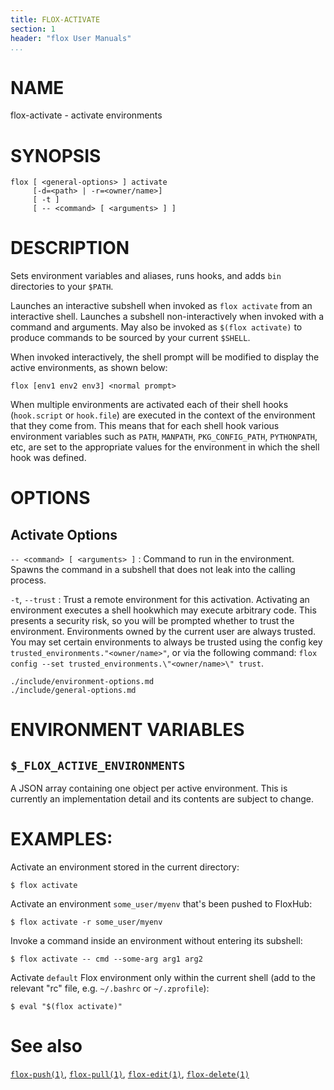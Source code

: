 ```yaml
---
title: FLOX-ACTIVATE
section: 1
header: "flox User Manuals"
...
```


# NAME

flox-activate - activate environments

# SYNOPSIS

```
flox [ <general-options> ] activate
     [-d=<path> | -r=<owner/name>]
     [ -t ]
     [ -- <command> [ <arguments> ] ]
```

# DESCRIPTION

Sets environment variables and aliases,
runs hooks,
and adds `bin` directories to your `$PATH`.

Launches an interactive subshell when invoked as `flox activate` from an
interactive shell.
Launches a subshell non-interactively when invoked with a command and
arguments.
May also be invoked as `$(flox activate)` to produce commands to be sourced
by your current `$SHELL`.

When invoked interactively,
the shell prompt will be modified to display the active environments,
as shown below:
```
flox [env1 env2 env3] <normal prompt>
```

When multiple environments are activated each of their shell hooks
(`hook.script` or `hook.file`)
are executed in the context of the environment that they come from.
This means that for each shell hook various environment variables such as
`PATH`, `MANPATH`, `PKG_CONFIG_PATH`, `PYTHONPATH`, etc,
are set to the appropriate values for the environment in which the shell
hook was defined.

# OPTIONS

## Activate Options

`-- <command> [ <arguments> ]`
:   Command to run in the environment.
    Spawns the command in a subshell that does not leak into the calling
    process.

`-t`, `--trust`
:   Trust a remote environment for this activation.
    Activating an environment executes a shell hookwhich may execute arbitrary
    code.
    This presents a security risk,
    so you will be prompted whether to trust the environment.
    Environments owned by the current user are always trusted.
    You may set certain environments to always be trusted using the config key
    `trusted_environments."<owner/name>"`,
    or via the following command:
    `flox config --set trusted_environments.\"<owner/name>\" trust`.

```{.include}
./include/environment-options.md
./include/general-options.md
```

# ENVIRONMENT VARIABLES

## `$_FLOX_ACTIVE_ENVIRONMENTS`
A JSON array containing one object per active environment.
This is currently an implementation detail and its contents are subject to
change.

# EXAMPLES:

Activate an environment stored in the current directory:

```
$ flox activate
```

Activate an environment `some_user/myenv` that's been pushed to FloxHub:

```
$ flox activate -r some_user/myenv
```

Invoke a command inside an environment without entering its subshell:

```
$ flox activate -- cmd --some-arg arg1 arg2
```

Activate `default` Flox environment only within the current shell
(add to the relevant "rc" file, e.g. `~/.bashrc` or `~/.zprofile`):

```
$ eval "$(flox activate)"
```

# See also
[`flox-push(1)`](./flox-push.md),
[`flox-pull(1)`](./flox-pull.md),
[`flox-edit(1)`](./flox-edit.md),
[`flox-delete(1)`](./flox-delete.md)
